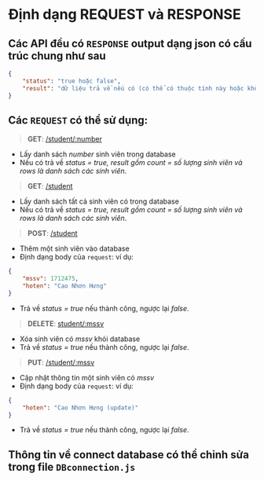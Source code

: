 # Định dạng **REQUEST** và **RESPONSE**

## Các API đều có `RESPONSE` output dạng <b>json</b> có cấu trúc chung như sau

```json
{
    "status": "true hoặc false",
    "result": "dữ liệu trả về nếu có (có thể có thuộc tính này hoặc không)"
}
```

## Các `REQUEST` có thể sử dụng:

> **GET**: [/student/:number]() 
* Lấy danh sách *number* sinh viên trong database
* Nếu có trả về *status = true, result gồm count = số lượng sinh viên và rows là danh sách các sinh viên*.

> **GET**: [/student]() 
* Lấy danh sách tất cả sinh viên có trong database
* Nếu có trả về *status = true, result gồm count = số lượng sinh viên và rows là danh sách các sinh viên*.

> **POST**: [/student]() 
* Thêm một sinh viên vào database
* Định dạng body của `request`: ví dụ: 
```json 
{ 
    "mssv": 1712475, 
    "hoten": "Cao Nhơn Hưng"    
}
```
* Trả về *status = true* nếu thành công, ngược lại *false*.

> **DELETE**: [student/:mssv]() 
* Xóa sinh viên có *mssv* khỏi database
* Trả về *status = true* nếu thành công, ngược lại *false*.

> **PUT**: [/student/:mssv]() 
* Cập nhật thông tin một sinh viên có *mssv*
* Định dạng body của `request`: ví dụ: 
```json 
{  
    "hoten": "Cao Nhơn Hưng (update)"    
}
```
* Trả về *status = true* nếu thành công, ngược lại *false*.

## Thông tin về connect **database** có thể chỉnh sửa trong file `DBconnection.js`
